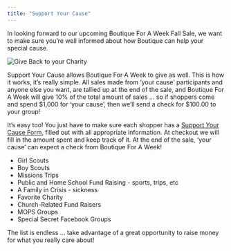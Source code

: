 ```yaml
---
title: "Support Your Cause"
---
```


In looking forward to our upcoming Boutique For A Week Fall Sale, we want to make sure you’re well informed about how Boutique can help your special cause.

![Give Back to your Charity](/img/blog/image/giveback.jpg)

Support Your Cause allows Boutique For A Week to give as well. This is how it works, it’s really simple. All sales made from ‘your cause’ participants and anyone else you want, are tallied up at the end of the sale, and Boutique For A Week will give 10% of the total amount of sales … so if shoppers come and spend $1,000 for ‘your cause’, then we’ll send a check for $100.00 to your group!

It’s easy too! You just have to make sure each shopper has a [Support Your Cause Form](/img/blog/Support-Your-Cause-Friday.pdf), filled out with all appropriate information. At checkout we will fill in the amount spent and keep track of it. At the end of the sale, ‘your cause’ can expect a check from Boutique For A Week!

* Girl Scouts
* Boy Scouts
* Missions Trips
* Public and Home School Fund Raising - sports, trips, etc
* A Family in Crisis - sickness
* Favorite Charity
* Church-Related Fund Raisers
* MOPS Groups
* Special Secret Facebook Groups

The list is endless ... take advantage of a great opportunity to raise money for what you really care about!
